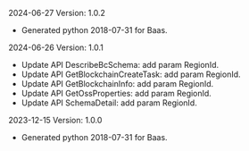 2024-06-27 Version: 1.0.2
- Generated python 2018-07-31 for Baas.

2024-06-26 Version: 1.0.1
- Update API DescribeBcSchema: add param RegionId.
- Update API GetBlockchainCreateTask: add param RegionId.
- Update API GetBlockchainInfo: add param RegionId.
- Update API GetOssProperties: add param RegionId.
- Update API SchemaDetail: add param RegionId.


2023-12-15 Version: 1.0.0
- Generated python 2018-07-31 for Baas.

